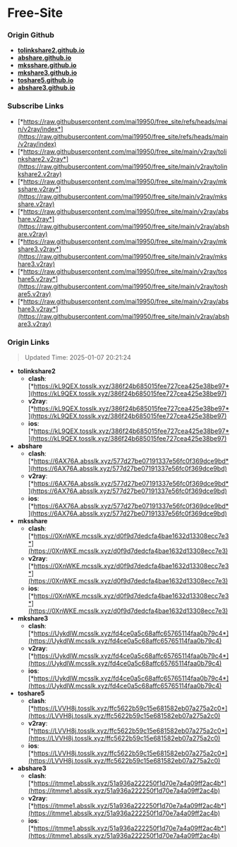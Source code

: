 # Free-Site

### Origin Github

- [**tolinkshare2.github.io**](https://github.com/tolinkshare2/tolinkshare2.github.io)
- [**abshare.github.io**](https://github.com/abshare/abshare.github.io)
- [**mksshare.github.io**](https://github.com/mksshare/mksshare.github.io)
- [**mkshare3.github.io**](https://github.com/mkshare3/mkshare3.github.io)
- [**toshare5.github.io**](https://github.com/toshare5/toshare5.github.io)
- [**abshare3.github.io**](https://github.com/abshare3/abshare3.github.io)

### Subscribe Links

- [*https://raw.githubusercontent.com/mai19950/free_site/refs/heads/main/v2ray/index*](https://raw.githubusercontent.com/mai19950/free_site/refs/heads/main/v2ray/index)
- [*https://raw.githubusercontent.com/mai19950/free_site/main/v2ray/tolinkshare2.v2ray*](https://raw.githubusercontent.com/mai19950/free_site/main/v2ray/tolinkshare2.v2ray)
- [*https://raw.githubusercontent.com/mai19950/free_site/main/v2ray/mksshare.v2ray*](https://raw.githubusercontent.com/mai19950/free_site/main/v2ray/mksshare.v2ray)
- [*https://raw.githubusercontent.com/mai19950/free_site/main/v2ray/abshare.v2ray*](https://raw.githubusercontent.com/mai19950/free_site/main/v2ray/abshare.v2ray)
- [*https://raw.githubusercontent.com/mai19950/free_site/main/v2ray/mkshare3.v2ray*](https://raw.githubusercontent.com/mai19950/free_site/main/v2ray/mkshare3.v2ray)
- [*https://raw.githubusercontent.com/mai19950/free_site/main/v2ray/toshare5.v2ray*](https://raw.githubusercontent.com/mai19950/free_site/main/v2ray/toshare5.v2ray)
- [*https://raw.githubusercontent.com/mai19950/free_site/main/v2ray/abshare3.v2ray*](https://raw.githubusercontent.com/mai19950/free_site/main/v2ray/abshare3.v2ray)

### Origin Links

> Updated Time: 2025-01-07 20:21:24

- **tolinkshare2**
  - **clash**: [*https://kL9QEX.tosslk.xyz/386f24b685015fee727cea425e38be97*](https://kL9QEX.tosslk.xyz/386f24b685015fee727cea425e38be97)
  - **v2ray**: [*https://kL9QEX.tosslk.xyz/386f24b685015fee727cea425e38be97*](https://kL9QEX.tosslk.xyz/386f24b685015fee727cea425e38be97)
  - **ios**: [*https://kL9QEX.tosslk.xyz/386f24b685015fee727cea425e38be97*](https://kL9QEX.tosslk.xyz/386f24b685015fee727cea425e38be97)
- **abshare**
  - **clash**: [*https://6AX76A.absslk.xyz/577d27be07191337e56fc0f369dce9bd*](https://6AX76A.absslk.xyz/577d27be07191337e56fc0f369dce9bd)
  - **v2ray**: [*https://6AX76A.absslk.xyz/577d27be07191337e56fc0f369dce9bd*](https://6AX76A.absslk.xyz/577d27be07191337e56fc0f369dce9bd)
  - **ios**: [*https://6AX76A.absslk.xyz/577d27be07191337e56fc0f369dce9bd*](https://6AX76A.absslk.xyz/577d27be07191337e56fc0f369dce9bd)
- **mksshare**
  - **clash**: [*https://0XnWKE.mcsslk.xyz/d0f9d7dedcfa4bae1632d13308ecc7e3*](https://0XnWKE.mcsslk.xyz/d0f9d7dedcfa4bae1632d13308ecc7e3)
  - **v2ray**: [*https://0XnWKE.mcsslk.xyz/d0f9d7dedcfa4bae1632d13308ecc7e3*](https://0XnWKE.mcsslk.xyz/d0f9d7dedcfa4bae1632d13308ecc7e3)
  - **ios**: [*https://0XnWKE.mcsslk.xyz/d0f9d7dedcfa4bae1632d13308ecc7e3*](https://0XnWKE.mcsslk.xyz/d0f9d7dedcfa4bae1632d13308ecc7e3)
- **mkshare3**
  - **clash**: [*https://UykdlW.mcsslk.xyz/fd4ce0a5c68affc65765114faa0b79c4*](https://UykdlW.mcsslk.xyz/fd4ce0a5c68affc65765114faa0b79c4)
  - **v2ray**: [*https://UykdlW.mcsslk.xyz/fd4ce0a5c68affc65765114faa0b79c4*](https://UykdlW.mcsslk.xyz/fd4ce0a5c68affc65765114faa0b79c4)
  - **ios**: [*https://UykdlW.mcsslk.xyz/fd4ce0a5c68affc65765114faa0b79c4*](https://UykdlW.mcsslk.xyz/fd4ce0a5c68affc65765114faa0b79c4)
- **toshare5**
  - **clash**: [*https://LVVH8j.tosslk.xyz/ffc5622b59c15e681582eb07a275a2c0*](https://LVVH8j.tosslk.xyz/ffc5622b59c15e681582eb07a275a2c0)
  - **v2ray**: [*https://LVVH8j.tosslk.xyz/ffc5622b59c15e681582eb07a275a2c0*](https://LVVH8j.tosslk.xyz/ffc5622b59c15e681582eb07a275a2c0)
  - **ios**: [*https://LVVH8j.tosslk.xyz/ffc5622b59c15e681582eb07a275a2c0*](https://LVVH8j.tosslk.xyz/ffc5622b59c15e681582eb07a275a2c0)
- **abshare3**
  - **clash**: [*https://itmme1.absslk.xyz/51a936a222250f1d70e7a4a09ff2ac4b*](https://itmme1.absslk.xyz/51a936a222250f1d70e7a4a09ff2ac4b)
  - **v2ray**: [*https://itmme1.absslk.xyz/51a936a222250f1d70e7a4a09ff2ac4b*](https://itmme1.absslk.xyz/51a936a222250f1d70e7a4a09ff2ac4b)
  - **ios**: [*https://itmme1.absslk.xyz/51a936a222250f1d70e7a4a09ff2ac4b*](https://itmme1.absslk.xyz/51a936a222250f1d70e7a4a09ff2ac4b)
